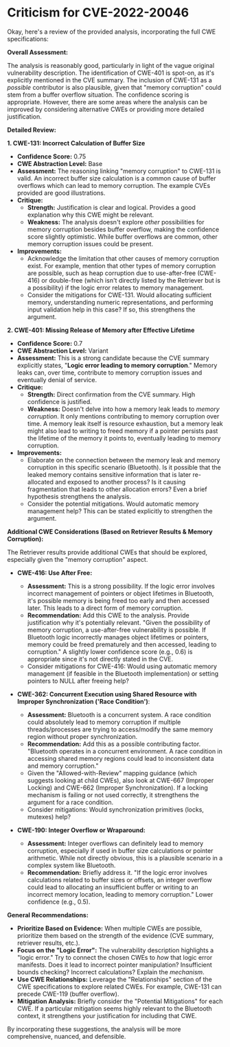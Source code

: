 # Criticism for CVE-2022-20046

Okay, here's a review of the provided analysis, incorporating the full CWE specifications:

**Overall Assessment:**

The analysis is reasonably good, particularly in light of the vague original vulnerability description. The identification of CWE-401 is spot-on, as it's explicitly mentioned in the CVE summary. The inclusion of CWE-131 as a *possible* contributor is also plausible, given that "memory corruption" could stem from a buffer overflow situation.  The confidence scoring is appropriate. However, there are some areas where the analysis can be improved by considering alternative CWEs or providing more detailed justification.

**Detailed Review:**

**1. CWE-131: Incorrect Calculation of Buffer Size**

*   **Confidence Score:** 0.75
*   **CWE Abstraction Level:** Base
*   **Assessment:** The reasoning linking "memory corruption" to CWE-131 is valid. An incorrect buffer size calculation is a common cause of buffer overflows which can lead to memory corruption. The example CVEs provided are good illustrations.
*   **Critique:**
    *   **Strength:** Justification is clear and logical. Provides a good explanation why this CWE might be relevant.
    *   **Weakness:** The analysis doesn't explore *other* possibilities for memory corruption besides buffer overflow, making the confidence score slightly optimistic. While buffer overflows are common, other memory corruption issues could be present.
*   **Improvements:**
    *   Acknowledge the limitation that other causes of memory corruption exist.  For example, mention that other types of memory corruption are possible, such as heap corruption due to use-after-free (CWE-416) or double-free (which isn't directly listed by the Retriever but is a possibility) if the logic error relates to memory management.
    *  Consider the mitigations for CWE-131. Would allocating sufficient memory, understanding numeric representations, and performing input validation help in this case? If so, this strengthens the argument.

**2. CWE-401: Missing Release of Memory after Effective Lifetime**

*   **Confidence Score:** 0.7
*   **CWE Abstraction Level:** Variant
*   **Assessment:** This is a strong candidate because the CVE summary explicitly states, "**Logic error leading to memory corruption**." Memory leaks can, over time, contribute to memory corruption issues and eventually denial of service.
*   **Critique:**
    *   **Strength:** Direct confirmation from the CVE summary. High confidence is justified.
    *   **Weakness:** Doesn't delve into how a memory leak leads to *memory corruption*. It only mentions contributing to memory corruption over time. A memory leak itself is resource exhaustion, but a memory leak might also lead to writing to freed memory if a pointer persists past the lifetime of the memory it points to, eventually leading to memory corruption.
*   **Improvements:**
    *   Elaborate on the connection between the memory leak and memory corruption in this specific scenario (Bluetooth). Is it possible that the leaked memory contains sensitive information that is later re-allocated and exposed to another process?  Is it causing fragmentation that leads to other allocation errors?  Even a brief hypothesis strengthens the analysis.
    *   Consider the potential mitigations. Would automatic memory management help?  This can be stated explicitly to strengthen the argument.

**Additional CWE Considerations (Based on Retriever Results & Memory Corruption):**

The Retriever results provide additional CWEs that should be explored, especially given the "memory corruption" aspect.

*   **CWE-416: Use After Free:**
    *   **Assessment:** This is a strong possibility. If the logic error involves incorrect management of pointers or object lifetimes in Bluetooth, it's possible memory is being freed too early and then accessed later. This leads to a direct form of memory corruption.
    *   **Recommendation:**  Add this CWE to the analysis. Provide justification why it's potentially relevant. "Given the possibility of memory corruption, a use-after-free vulnerability is possible. If Bluetooth logic incorrectly manages object lifetimes or pointers, memory could be freed prematurely and then accessed, leading to corruption."  A slightly lower confidence score (e.g., 0.6) is appropriate since it's not directly stated in the CVE.
    *   Consider mitigations for CWE-416: Would using automatic memory management (if feasible in the Bluetooth implementation) or setting pointers to NULL after freeing help?

*   **CWE-362: Concurrent Execution using Shared Resource with Improper Synchronization ('Race Condition')**:
    *   **Assessment:** Bluetooth is a concurrent system.  A race condition could absolutely lead to memory corruption if multiple threads/processes are trying to access/modify the same memory region without proper synchronization.
    *   **Recommendation:** Add this as a possible contributing factor.  "Bluetooth operates in a concurrent environment. A race condition in accessing shared memory regions could lead to inconsistent data and memory corruption."
    *   Given the "Allowed-with-Review" mapping guidance (which suggests looking at child CWEs), also look at CWE-667 (Improper Locking) and CWE-662 (Improper Synchronization). If a locking mechanism is failing or not used correctly, it strengthens the argument for a race condition.
    *   Consider mitigations: Would synchronization primitives (locks, mutexes) help?

*   **CWE-190: Integer Overflow or Wraparound:**
    *   **Assessment:**  Integer overflows can definitely lead to memory corruption, especially if used in buffer size calculations or pointer arithmetic. While not directly obvious, this is a plausible scenario in a complex system like Bluetooth.
    *   **Recommendation:** Briefly address it. "If the logic error involves calculations related to buffer sizes or offsets, an integer overflow could lead to allocating an insufficient buffer or writing to an incorrect memory location, leading to memory corruption." Lower confidence (e.g., 0.5).

**General Recommendations:**

*   **Prioritize Based on Evidence:** When multiple CWEs are possible, prioritize them based on the strength of the evidence (CVE summary, retriever results, etc.).
*   **Focus on the "Logic Error":**  The vulnerability description highlights a "logic error." Try to connect the chosen CWEs to *how* that logic error manifests.  Does it lead to incorrect pointer manipulation?  Insufficient bounds checking?  Incorrect calculations?  Explain the *mechanism*.
*   **Use CWE Relationships:**  Leverage the "Relationships" section of the CWE specifications to explore related CWEs. For example, CWE-131 can precede CWE-119 (buffer overflow).
*   **Mitigation Analysis:** Briefly consider the "Potential Mitigations" for each CWE.  If a particular mitigation seems highly relevant to the Bluetooth context, it strengthens your justification for including that CWE.

By incorporating these suggestions, the analysis will be more comprehensive, nuanced, and defensible.